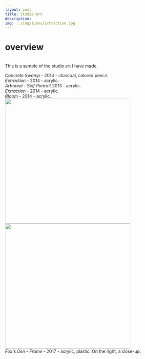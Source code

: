 ```yaml
---
layout: post
title: Studio Art
description: 
img: ../img/icons/Extraction.jpg
---
```


# overview
<br/> This is a sample of the studio art I have made. 
<div class="img_row_4">
	<img class="col three" src="../../img/studio/King_Frog.jpg" alt=""/>
</div>
<div class="col three caption">
<i>Concrete Swamp</i> - 2013 - charcoal, colored pencil. </div>

<div class="imag_row">
	<img class="col three" src="../../img/studio/Arboreal_Self_Portrait.jpg" alt="" />
</div>
<div class="col three caption">
<i>Extraction</i> - 2014 - acrylic. </div> <i>Arboreal - Self Portrait</i> 2013 - acrylic.</div>

<div class="imag_row">
	<img class="col three" src="../../img/studio/Extraction.jpg" alt="" />
</div>
<div class="col three caption">
<i>Extraction</i> - 2014 - acrylic. </div>

<div class="img_row_4">
	<img class="col three" src="../../img/studio/Bloom.jpg" alt="" />
</div>
<div class="col three caption">
<i>Bloom</i> - 2014 - acrylic. </div>

<div class="imag_row">
	<img class="col one-alt" style ="height:410px;" src="../../img/studio/frame.jpg" alt="" />
	<img class="col one-alt" style ="height:410px;" src="../../img/studio/frame-closeup.jpg" alt="" />
</div>
<div class="col three caption">
<i>Fox's Den - Frame</i> - 2017 - acrylic, plastic. On the right, a close-up.</div>


